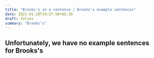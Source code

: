 ```yaml
---
title: "Brooks's in a sentence | Brooks's example sentences"
date: 2021-01-20T19:57:50+05:30
draft: falses
summary: "Brooks's"
---
```

## Unfortunately, we have no example sentences for Brooks's                 
